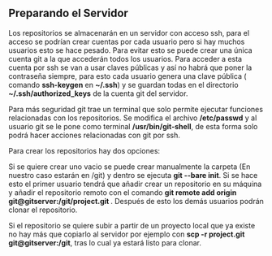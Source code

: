 <h2>Preparando el Servidor</h2>

Los repositorios se almacenarán en un servidor con acceso ssh, para el acceso se podrían crear cuentas por cada usuario pero si hay muchos usuarios esto se hace pesado. 
Para evitar esto se puede crear una única cuenta git a la que accederán todos los usuarios. Para acceder a esta cuenta por ssh se van a usar claves públicas y así no habrá que poner la contraseña siempre, para esto cada usuario genera una clave pública ( comando <b>ssh-keygen</b> en <b>~/.ssh</b>) y se guardan todas en el directorio <b>~/.ssh/authorized_keys</b> de la cuenta git del servidor. 

Para más seguridad git trae un terminal que solo permite ejecutar funciones relacionadas con los repositorios. Se modifica el archivo <b>/etc/passwd</b> y al usuario git se le pone como terminal <b>/usr/bin/git-shell</b>, de esta forma solo podrá hacer acciones relacionadas con git por ssh. 

Para crear los repositorios hay dos opciones: 

Si se quiere crear uno vacio se puede crear manualmente la carpeta (En nuestro caso estarán en /git) y dentro se ejecuta <b>git --bare init</b>. Si se hace esto el primer usuario tendrá que añadir crear un repositorio en su máquina y añadir el repositorio remoto con el comando <b>git remote add origin git@gitserver:/git/project.git </b>. Después de esto los demás usuarios podrán clonar el repositorio. 

Si el repositorio se quiere subir a partir de un proyecto local que ya existe no hay más que copiarlo al servidor por ejemplo con <b>scp -r project.git git@gitserver:/git</b>, tras lo cual ya estará listo para clonar.
